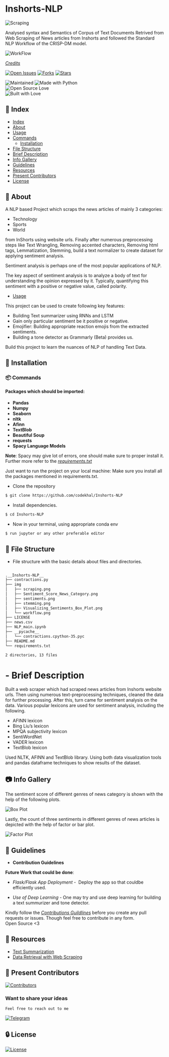 # Inshorts-NLP

![Scraping](https://github.com/codekhal/Inshorts-NLP/blob/master/img/scraping.png)

Analysed syntax and Semantics of Corpus of Text Documents Retrived from Web Scraping of News articles from Inshorts and followed the Standard NLP Workflow of the CRISP-DM model.

![WorkFlow](https://github.com/codekhal/Inshorts-NLP/blob/master/img/workflow.png)

[*Credits*](https://towardsdatascience.com/@dipanzan.sarkar)


[![Open Issues](https://img.shields.io/github/issues-raw/codekhal/Inshorts-NLP?style=for-the-badge)](https://github.com/codekhal/Inshorts-NLP/issues)
[![Forks](https://img.shields.io/github/forks/codekhal/Inshorts-NLP?style=for-the-badge)](https://github.com/codekhal/Inshorts-NLP/network/members)
[![Stars](https://img.shields.io/github/stars/codekhal/Inshorts-NLP?style=for-the-badge)](https://github.com/codekhal/Inshorts-NLP/stargazers)

![Maintained](https://img.shields.io/maintenance/yes/2020)
![Made with Python](https://img.shields.io/badge/Made%20with-Python-blueviolet?style=for-the-badge&logo=python)  
![Open Source Love](https://img.shields.io/badge/Open%20Source-%E2%99%A5-red?style=for-the-badge&logo=open-source-initiative)  
![Built with Love](https://img.shields.io/badge/Built%20With-%E2%99%A5-critical?style=for-the-badge&logo=ko-fi)


## :ledger: Index

- [Index](#index)
- [About](#about)
- [Usage](#usage)
- [Commands](#commands)
  - [Installation](#installation)
- [File Structure](#file-structure)
- [Brief Description](#brief-description)
- [Info Gallery](#gallery)
- [Guidelines](#guideline)
- [Resources](#resources)
- [Present Contributors](#contributors)
- [License](#license)

## :beginner: About
A NLP based Project which scraps the news articles of mainly 3 categories:
- Technology
- Sports
- World

from InShorts using website urls.
Finally after numerous preprocessing steps like Text Wrangling, Removing accented characters, Removing html tags, Lemmatization, Stemming, build a text normalizer to create dataset for applying sentiment analysis.


Sentiment analysis is perhaps one of the most popular applications of NLP.

The key aspect of sentiment analysis is to analyze a body of text for understanding the opinion expressed by it. Typically, quantifying this sentiment with a positive or negative value, called polarity.

- [Usage](#usage)

This project can be used to create following key features:

- Building Text summarizer using RNNs and LSTM
- Gain only particular sentiment be it positive or negative.
- Emojifier: Building appropriate reaction emojis from the extracted sentiments.
- Building a tone detector as Grammarly (Beta) provides us.

Build this project to learn the nuances of NLP of handling Text Data.

## :electric_plug: Installation

### :package: Commands

#### Packages which should be imported:

- **Pandas**
- **Numpy**
- **Seaborn**
- **nltk**
- **Afinn**
- **TextBlob**
- **Beautiful Soup**
- **requests**
- **Spacy Language Models**

**Note**: Spacy may give lot of errors, one should make sure to proper install it. 
Further more refer to the [*requirements.txt*](https://github.com/codekhal/Inshorts-NLP/blob/master/requirements.txt)

Just want to run the project on your local machine:
Make sure you install all the packages mentioned in requirements.txt.

- Clone the repository

```bash
$ git clone https://github.com/codekhal/Inshorts-NLP 

```

- Install dependencies.

```bash
$ cd Inshorts-NLP
```

- Now in your terminal, using appropriate conda env 

```bash
$ run jupyter or any other preferable editor
```  
## :open_file_folder: File Structure

- File structure with the basic details about files and directories.

```bash

.__Inshorts-NLP__
├── contractions.py
├── img
│   ├── scraping.png
│   ├── Sentiment_Score_News_Category.png
│   ├── sentiments.png
│   ├── stemming.png
│   ├── Visualizing_Sentiments_Box_Plot.png
│   └── workflow.png
├── LICENSE
├── news.csv
├── NLP_main.ipynb
├── __pycache__
│   └── contractions.cpython-35.pyc
├── README.md
└── requirements.txt

2 directories, 13 files

```

# - Brief Description

Built a web scraper which had scraped news articles from Inshorts website urls. 
Then using numerous text-preprocessing techniques, cleaned the data for further processing.
After this, turn came for sentiment analysis on the data.
Various popular lexicons are used for sentiment analysis, including the following.

- AFINN lexicon
- Bing Liu’s lexicon
- MPQA subjectivity lexicon
- SentiWordNet
- VADER lexicon
- TextBlob lexicon

Used NLTK, AFINN and TextBlob library. 
Using both data visualization tools and pandas dataframe techniques to show results of the dataset.

## :camera: Info Gallery

The sentiment score of different genres of news category is shown with the help of the following plots.

![Box Plot](https://github.com/codekhal/Inshorts-NLP/blob/master/img/Visualizing_Sentiments_Box_Plot.png)

Lastly, the count of three sentiments in different genres of news articles is depicted with the help of factor or bar plot.

![Factor Plot](https://github.com/codekhal/Inshorts-NLP/blob/master/img/Sentiment_Score_News_Category.png)

## :scroll: Guidelines

- __Contribution Guidelines__

**Future Work that could be done**:

- *Flask/Flask App Deployment* -​ ​ Deploy the app so that couldbe efficiently used.

- *Use of Deep Learning* -​ One may try and use deep learning for building a text summurizer and tone detector.


Kindly follow the [*Contributions Guildlines*](https://gist.github.com/PurpleBooth/b24679402957c63ec426) before you create any pull requests or issues. Though feel free to contribute in any form. <br> Open Source <3


##  :page_facing_up: Resources

- [Text Summarization](https://www.analyticsvidhya.com/blog/2018/11/introduction-text-summarization-textrank-python/)
- [Data Retrieval with Web Scraping](https://www.kdnuggets.com/2018/07/practitioners-guide-processing-understanding-text-1.html)

## :star2: Present Contributors
[![Contributors](https://img.shields.io/github/contributors/codekhal/Inshorts-NLP?style=plastic)](https://github.com/codekhal/Inshorts-NLP/graphs/contributors)

### Want to share your ideas

`Feel free to reach out to me`

[![Telegram](https://img.shields.io/badge/Telegram-Chat-yellowgreen)](https://telegram.me/codekhal)

## :lock: License
[![License](https://img.shields.io/github/license/codekhal/Inshorts-NLP?style=plastic)](https://github.com/codekhal/Inshorts-NLP/blob/master/LICENSE)